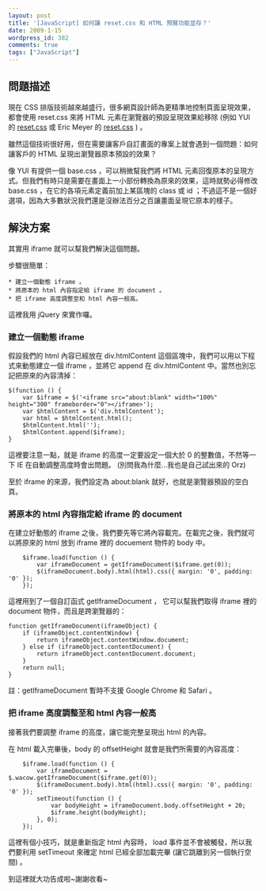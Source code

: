 ```yaml
---
layout: post
title: '[JavaScript] 如何讓 reset.css 和 HTML 預覽功能並存？'
date: 2009-1-15
wordpress_id: 382
comments: true
tags: ["JavaScript"]
---
```


## 問題描述

現在 CSS 排版技術越來越盛行，很多網頁設計師為更精準地控制頁面呈現效果，都會使用 reset.css 來將 HTML 元素在瀏覽器的預設呈現效果給移除 (例如 YUI 的 [reset.css](http://developer.yahoo.com/yui/reset/) 或 Eric Meyer 的 [reset.css](http://meyerweb.com/eric/thoughts/2007/05/01/reset-reloaded/) ) 。

雖然這個技術很好用，但在需要讓客戶自訂畫面的專案上就會遇到一個問題：如何讓客戶的 HTML 呈現出瀏覽器原本預設的效果？

像 YUI 有提供一個 base.css ，可以稍微幫我們將 HTML 元素回復原本的呈現方式。但我們有時只是需要在畫面上一小部份轉換為原來的效果，這時就勢必得修改 base.css ，在它的各項元素定義前加上某區塊的 class 或 id ；不過這不是一個好選項，因為大多數狀況我們還是沒辦法百分之百讓畫面呈現它原本的樣子。

<!--more-->

## 解決方案

其實用 iframe 就可以幫我們解決這個問題。

步驟很簡單：

    * 建立一個動態 iframe 。
    * 將原本的 html 內容指定給 iframe 的 document 。
    * 把 iframe 高度調整至和 html 內容一般高。 


這裡我用 jQuery 來實作囉。

### 建立一個動態 iframe

假設我們的 html 內容已經放在 div.htmlContent 這個區塊中，我們可以用以下程式來動態建立一個 iframe ，並將它 append 在  div.htmlContent 中。當然也別忘記把原來的內容清掉：

```
$(function () {
    var $iframe = $('<iframe src="about:blank" width="100%" height="300" frameborder="0"></iframe>');
    var $htmlContent = $('div.htmlContent');
    var html = $htmlContent.html();
    $htmlContent.html('');
    $htmlContent.append($iframe);
}

```

這裡要注意一點，就是 iframe 的高度一定要設定一個大於 0 的整數值，不然等一下 IE 在自動調整高度時會出問題。 (別問我為什麼...我也是自己試出來的 Orz) 

至於 iframe 的來源，我們設定為 about:blank 就好，也就是瀏覽器預設的空白頁。 

### 將原本的 html 內容指定給 iframe 的 document

在建立好動態的 iframe 之後，我們要先等它將內容載完。在載完之後，我們就可以將原來的 html 放到 iframe 裡的 docuement 物件的 body 中。 

```
    $iframe.load(function () {
        var iframeDocument = getIframeDocument($iframe.get(0));
        $(iframeDocument.body).html(html).css({ margin: '0', padding: '0' });
    });

```

這裡用到了一個自訂函式 getIframeDocument ， 它可以幫我們取得 iframe 裡的 document 物件，而且是跨瀏覽器的：

```
function getIframeDocument(iframeObject) {
    if (iframeObject.contentWindow) {
        return iframeObject.contentWindow.document;
    } else if (iframeObject.contentDocument) {
        return iframeObject.contentDocument.document;
    }
    return null;
}

```

註：getIframeDocument 暫時不支援 Google Chrome 和 Safari 。 

### 把 iframe 高度調整至和 html 內容一般高

接著我們要調整 iframe 的高度，讓它能完整呈現出 html 的內容。 

在 html 載入完畢後，body 的 offsetHeight 就會是我們所需要的內容高度：

```
    $iframe.load(function () {
        var iframeDocument = $.wacow.getIframeDocument($iframe.get(0));
        $(iframeDocument.body).html(html).css({ margin: '0', padding: '0' });
        setTimeout(function () {
            var bodyHeight = iframeDocument.body.offsetHeight + 20;
            $iframe.height(bodyHeight);
        }, 0);
    });

```

這裡有個小技巧，就是重新指定 html 內容時， load 事件並不會被觸發，所以我們要利用 setTimeout 來確定 html 已經全部加載完畢 (讓它跳離到另一個執行空間) 。

到這裡就大功告成啦~謝謝收看~
